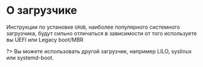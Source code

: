 # О загрузчике

Инструкции по установке `GRUB`, наиболее популярного системного загрузчика, будут сильно отличаться в зависимости от того используете вы UEFI или Legacy boot/MBR

?> Вы можете использовать другой загрузчик, например LILO, syslinux или systemd-boot.
